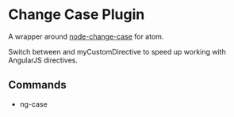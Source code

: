# Change Case Plugin
A wrapper around [node-change-case](https://github.com/blakeembrey/node-change-case) for atom.

Switch between <my-custom-directive> and myCustomDirective to speed up working with AngularJS directives.

## Commands

* ng-case

